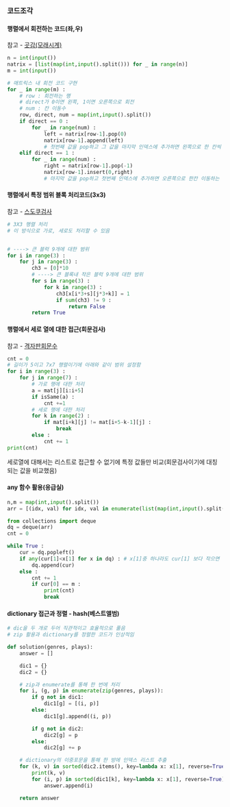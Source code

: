 ### 코드조각



#### 행렬에서 회전하는 코드(좌,우)

참고 - [곳감(모래시계)]((https://github.com/minjae8138/Algorithm/blob/main/Infl/Simulation/%EA%B3%B3%EA%B0%90.py))

```python
n = int(input())
natrix = [list(map(int,input().split())) for _ in range(n)]
m = int(input())

# 매트릭스 내 회전 코드 구현
for _ in range(m) :
    # row : 회전하는 행
    # direct가 0이면 왼쪽, 1이면 오른쪽으로 회전
    # num : 칸 이동수
    row, direct, num = map(int,input().split())
    if direct == 0 :
        for _ in range(num) :
            left = natrix[row-1].pop(0)
            natrix[row-1].append(left)
            # 첫번째 값을 pop하고 그 값을 마지막 인덱스에 추가하면 왼쪽으로 한 칸씩 이동하는 것과 같음
    elif direct == 1 :
        for _ in range(num) :
            right = natrix[row-1].pop(-1)
            natrix[row-1].insert(0,right)
            # 마지막 값을 pop하고 첫번째 인덱스에 추가하면 오른쪽으로 한칸 이동하는 것과 같음
```



#### 행렬에서 특정 범위 블록 처리코드(3x3)

참고 - [스도쿠검사](https://github.com/minjae8138/Algorithm/blob/main/Infl/Simulation/%EC%8A%A4%EB%8F%84%EC%BF%A0%EA%B2%80%EC%82%AC.py)

```python
# 3X3 행렬 처리
# 이 방식으로 가로, 세로도 처리할 수 있음


# ----> 큰 블럭 9개에 대한 범위
for i in range(3) :
    for j in range(3) :
        ch3 = [0]*10
        # ----> 큰 블록내 작은 블럭 9개에 대한 범위
        for s in range(3) :
            for k in range(3) :
                ch3[x[i*3+s][j*3+k]] = 1
                if sum(ch3) != 9 :
                    return False
        return True
```



#### 행렬에서 세로 열에 대한 접근(회문검사)

참고 - [격자판회문수](https://github.com/minjae8138/Algorithm/blob/main/Infl/Simulation/%EA%B2%A9%EC%9E%90%ED%8C%90%ED%9A%8C%EB%AC%B8%EC%88%98.py)

```python
cnt = 0
# 길이가 5이고 7x7 행렬이기에 아래와 같이 범위 설정함
for i in range(3) :
    for j in range(7) :
        # 가로 행에 대한 처리
        a = mat[j][i:i+5]
        if isSame(a) :
            cnt +=1
        # 세로 행에 대한 처리
        for k in range(2) :
            if mat[i+k][j] != mat[i+5-k-1][j] :
                break
        else :
            cnt += 1
print(cnt)
```

세로열에 대해서는 리스트로 접근할 수 없기에 특정 값들만 비교(회문검사이기에 대칭되는 값을 비교했음)



#### any 함수 활용(응급실)

```python
n,m = map(int,input().split())
arr = [(idx, val) for idx, val in enumerate(list(map(int,input().split())))]

from collections import deque
dq = deque(arr)
cnt = 0

while True :
    cur = dq.popleft()
    if any(cur[1]<x[1] for x in dq) : # x[1]중 하나라도 cur[1] 보다 작으면
        dq.append(cur)
    else :
        cnt += 1
        if cur[0] == m :
            print(cnt)
            break
```





#### dictionary 접근과 정렬 - hash(베스트앨범)

```python
# dic을 두 개로 두어 직관적이고 효율적으로 풀음
# zip 활용과 dictionary를 정렬한 코드가 인상적임

def solution(genres, plays):
    answer = []

    dic1 = {}
    dic2 = {}

    # zip과 enumerate를 통해 한 번에 처리
    for i, (g, p) in enumerate(zip(genres, plays)):
        if g not in dic1:
            dic1[g] = [(i, p)]
        else:
            dic1[g].append((i, p))

        if g not in dic2:
            dic2[g] = p
        else:
            dic2[g] += p

    # dictionary의 이중포문을 통해 한 방에 인덱스 리스트 추출
    for (k, v) in sorted(dic2.items(), key=lambda x: x[1], reverse=True):
        print(k, v)
        for (i, p) in sorted(dic1[k], key=lambda x: x[1], reverse=True)[:2]:  # 최대 2개 조건을 슬라이싱으로 해결
            answer.append(i)

    return answer
```

